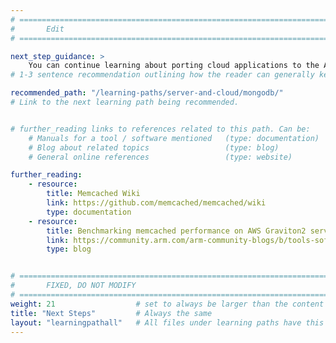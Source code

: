 ```yaml
---
# ================================================================================
#       Edit
# ================================================================================

next_step_guidance: >
    You can continue learning about porting cloud applications to the Arm architecture for increased performance and cost savings. The learning path on MongoDB is a great next step.
# 1-3 sentence recommendation outlining how the reader can generally keep learning about these topics, and a specific explanation of why the next step is being recommended.

recommended_path: "/learning-paths/server-and-cloud/mongodb/"
# Link to the next learning path being recommended.


# further_reading links to references related to this path. Can be:
    # Manuals for a tool / software mentioned   (type: documentation)
    # Blog about related topics                 (type: blog)
    # General online references                 (type: website) 

further_reading:
    - resource:
        title: Memcached Wiki
        link: https://github.com/memcached/memcached/wiki
        type: documentation
    - resource:
        title: Benchmarking memcached performance on AWS Graviton2 servers
        link: https://community.arm.com/arm-community-blogs/b/tools-software-ides-blog/posts/memcached-benchmarking-aws-graviton2-50-p-p-gains
        type: blog


# ================================================================================
#       FIXED, DO NOT MODIFY
# ================================================================================
weight: 21                  # set to always be larger than the content in this path, and one more than 'review'
title: "Next Steps"         # Always the same
layout: "learningpathall"   # All files under learning paths have this same wrapper
---
```

